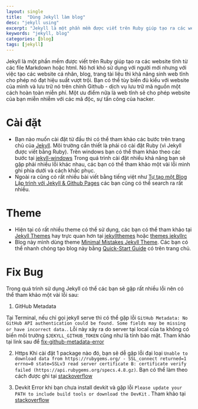 ```yaml
---
layout: single
title:  "Dùng Jekyll làm blog"
desc: "jekyll using"
excerpt: "Jekyll là một phần mềm được viết trên Ruby giúp tạo ra các website tĩnh"
keywords: "jekyll, blog"
categories: [blog]
tags: [jekyll]
---
```


Jekyll là một phần mềm được viết trên Ruby giúp tạo ra các website tĩnh từ các file Markdown hoặc html. Nó hơi khó sử dụng với người mới nhưng với việc tạo các website cá nhân, blog, trang tài liệu thì khả năng sinh web tĩnh cho phép nó đạt hiệu suất vượt trội. Bạn có thể tùy biến đủ kiểu với website của mình và lưu trữ nó trên chính Github - dịch vụ lưu trữ mã nguồn một cách hoàn toàn miễn phí. Một ưu điểm nữa là web tĩnh sẽ cho phép website của bạn miễn nhiễm với các mã độc, sự tấn công của hacker.

# Cài đặt
- Bạn nào muốn cài đặt từ đầu thì có thể tham khảo các bước trên trang chủ của [Jekyll](https://jekyllrb.com/docs/home/).
Môi trường cần thiết là phải có cài đặt Ruby (vì Jekyll được viết bằng Ruby). Trên windows bạn có thể tham khảo theo các bước tại [jekyll-windows](http://jekyll-windows.juthilo.com/)
Trong quá trình cài đặt nhiều khả năng bạn sẽ gặp phải nhiều lỗi khác nhau, các bạn có thể tham khảo một vài lỗi mình ghi phía dưới và cách khắc phục.
- Ngoài ra cũng có rất nhiều bài viết bằng tiếng việt như [Tự tạo một Blog Lập trình với Jekyll & Github Pages](http://dev.ethanify.me/misc/create-blog-with-jekyll) các bạn cũng có thể search ra rất nhiều.

# Theme
 - Hiện tại có rất nhiều theme có thể sử dụng, các bạn có thể tham khảo tại [Jekyll Themes](https://github.com/jekyll/jekyll/wiki/Themes) hay trực quan hơn tại [jekyllthemes](http://jekyllthemes.org/) hoặc [themes jekyllrc](http://themes.jekyllrc.org/)
 - Blog này mình dùng theme [Minimal Mistakes Jekyll Theme](https://github.com/mmistakes/minimal-mistakes/). Các bạn có thể nhanh chóng tạo blog này bằng [Quick-Start Guide](https://mmistakes.github.io/minimal-mistakes/docs/quick-start-guide/) có trên trang chủ.

# Fix Bug
 Trong quá trình sử dụng Jekyll có thể các bạn sẽ gặp rất nhiều lỗi nên có thể tham khảo một vài lỗi sau:

 1. GitHub Metadata

  Tại Terminal, nếu chỉ gọi jekyll serve thì có thể gặp lỗi `GitHub Metadata: No GitHub API authentication could be found. Some fields may be missing or have incorrect data.`. Lỗi này xảy ra do server tại local của ta không có biến môi trường `$JEKYLL_GITHUB_TOKEN` cũng như là tính bảo mật.
  Tham khảo tại link sau để  [fix-github-metadata-error](http://knightcodes.com/miscellaneous/2016/09/13/fix-github-metadata-error.html)

 2. Https
  Khi cài đặt 1 package nào đó, bạn sẽ dễ gặp lỗi đại loại `Unable to download data from https://rubygems.org/ - SSL_connect returned=1 errno=0 state=SSLv3 read server certificate B: certificate verify failed (https://api.rubygems.org/specs.4.8.gz)`.
  Bạn có thể làm theo cách được ghi tại [stackoverflow](http://stackoverflow.com/a/27641786)

 3. Devkit
  Error khi bạn chưa install devkit và gặp lỗi `Please update your PATH to include build tools or download the DevKit` . Tham khảo tại [stackoverflow](http://stackoverflow.com/a/10695190)


<!-- reference -->
[trucnt]: https://trucnt.com/jekyll/cai-dat-jekyll-windows/
[trucnt jekyll]: https://trucnt.com/jekyll/tao-blog-jekyll/
[goyllo]: https://www.goyllo.com/
[mademistakes]: https://mademistakes.com/articles/using-jekyll-2016/
[ricmclaughlin2]: http://slides.com/ricmclaughlin/githubportfolio2#/4
[ricmclaughlin1]: http://slides.com/ricmclaughlin/githubportfolio1-1-5#/22